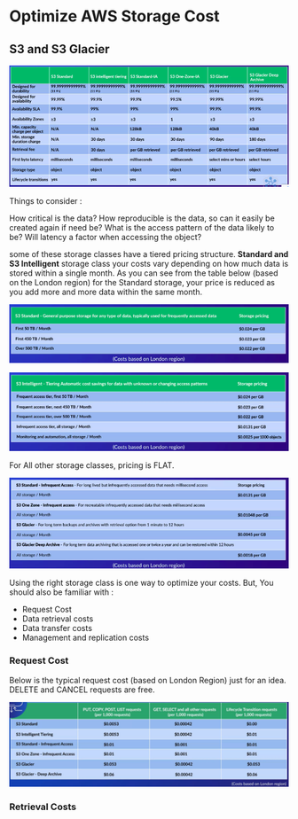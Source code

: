 # Optimize AWS Storage Cost
## S3 and S3 Glacier

 ![S3 Storage class Comparision](/images/aws/s3/s3_features.png?raw=true)

Things to consider :

How critical is the data? 
How reproducible is the data, so can it easily be created again if need be? 
What is the access pattern of the data likely to be? 
Will latency a factor when accessing the object?

some of these storage classes have a tiered pricing structure.
**Standard and S3 Intelligent** storage class your costs vary depending on how much data is stored within a single month. As you can see from the table below (based on the London region) for the Standard storage, your price is reduced as you add more and more data within the same month.

![S3 Standard Pricing](/images/aws/s3/s3_standard_pricing.png?raw=true)

![S3 Intelligent Pricing](/images/aws/s3/s3_intelligent_tiring_pricing.png?raw=true)

For All other storage classes, pricing is FLAT.

![S3 All Other Pricing](/images/aws/s3/s3_all_other%20pricing.png?raw=true)


Using the right storage class is one way to optimize your costs. But, You should also be familiar with :
 * Request Cost 
 * Data retrieval costs
 * Data transfer costs
 * Management and replication costs
 
 ### Request Cost
 Below is the typical request cost (based on London Region) just for an idea.
 DELETE and CANCEL requests are free.
 
 ![S3 All Other Pricing](/images/aws/s3/S3_request_cost.PNG?raw=true)
 
 ### Retrieval Costs